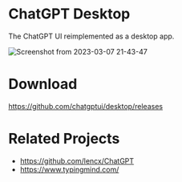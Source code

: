 # ChatGPT Desktop
The ChatGPT UI reimplemented as a desktop app.

![Screenshot from 2023-03-07 21-43-47](https://user-images.githubusercontent.com/127208659/223425508-baaa9da1-c058-4352-9533-fb985248fc25.png)

# Download
https://github.com/chatgptui/desktop/releases

# Related Projects
- https://github.com/lencx/ChatGPT
- https://www.typingmind.com/
